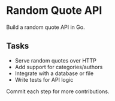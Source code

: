 # Random Quote API

Build a random quote API in Go.

## Tasks
- Serve random quotes over HTTP
- Add support for categories/authors
- Integrate with a database or file
- Write tests for API logic

Commit each step for more contributions.
